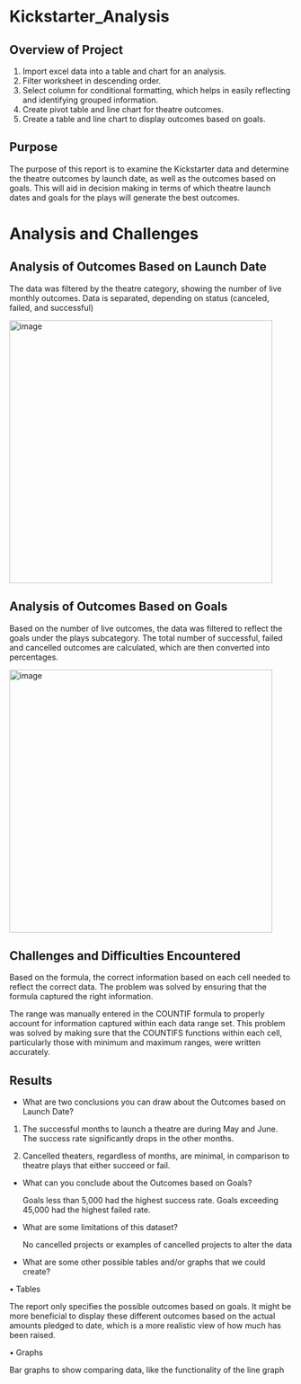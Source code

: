 # Kickstarter_Analysis

## Overview of Project

1. Import excel data into a table and chart for an analysis.
2. Filter worksheet in descending order.
3. Select column for conditional formatting, which helps in easily reflecting and identifying grouped information.
4. Create pivot table and line chart for theatre outcomes. 
5. Create a table and line chart to display outcomes based on goals. 

## Purpose

  The purpose of this report is to examine the Kickstarter data and determine the theatre outcomes by launch date, as well as the outcomes based on goals. This will aid in decision making in terms of which theatre launch dates and goals for the plays will generate the best outcomes.

# Analysis and Challenges

## Analysis of Outcomes Based on Launch Date

  The data was filtered by the theatre category, showing the number of live monthly outcomes. Data is separated, depending on status (canceled, failed, and successful)


<img width="468" alt="image" src="https://user-images.githubusercontent.com/104689119/168200462-07759457-d85f-4755-a4db-712e6a45a54c.png">

## Analysis of Outcomes Based on Goals

  Based on the number of live outcomes, the data was filtered to reflect the goals under the plays subcategory. The total number of successful, failed and cancelled outcomes are calculated, which are then converted into percentages. 
  
  <img width="468" alt="image" src="https://user-images.githubusercontent.com/104689119/168200502-6fba198f-485e-48e7-a7dd-2a2cda5f1e03.png">

## Challenges and Difficulties Encountered

  Based on the formula, the correct information based on each cell needed to reflect the correct data. The problem was solved by ensuring that the formula captured the right information.
  
  The range was manually entered in the COUNTIF formula to properly account for information captured within each data range set. This problem was solved by making sure that the COUNTIFS functions within each cell, particularly those with minimum and maximum ranges, were written accurately.
	
## Results

- What are two conclusions you can draw about the Outcomes based on Launch Date?

1. The successful months to launch a theatre are during May and June. The success rate significantly drops in the other months. 

2. Cancelled theaters, regardless of months, are minimal, in comparison to theatre plays that either succeed or fail.

- What can you conclude about the Outcomes based on Goals?

  Goals less than 5,000 had the highest success rate. Goals exceeding 45,000 had the highest failed rate. 

- What are some limitations of this dataset?

  No cancelled projects or examples of cancelled projects to alter the data 

- What are some other possible tables and/or graphs that we could create?

•	Tables 
 
 The report only specifies the possible outcomes based on goals. It might be more beneficial to display these different outcomes based on the actual amounts pledged to date, which is a more realistic view of how much has been raised. 
  
•	Graphs 

Bar graphs to show comparing data, like the functionality of the line graph


